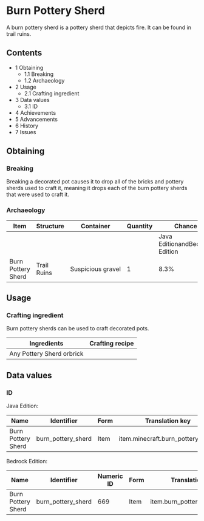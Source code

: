 # Burn Pottery Sherd
A burn pottery sherd is a pottery sherd that depicts fire. It can be found in trail ruins.

## Contents
- 1 Obtaining
	- 1.1 Breaking
	- 1.2 Archaeology
- 2 Usage
	- 2.1 Crafting ingredient
- 3 Data values
	- 3.1 ID
- 4 Achievements
- 5 Advancements
- 6 History
- 7 Issues

## Obtaining
### Breaking
Breaking a decorated pot causes it to drop all of the bricks and pottery sherds used to craft it, meaning it drops each of the burn pottery sherds that were used to craft it.

### Archaeology
| Item               | Structure   | Container         | Quantity | Chance                         |
|--------------------|-------------|-------------------|----------|--------------------------------|
|                    |             |                   |          | Java EditionandBedrock Edition |
| Burn Pottery Sherd | Trail Ruins | Suspicious gravel | 1        | 8.3%                           |

## Usage
### Crafting ingredient
Burn pottery sherds can be used to craft decorated pots.

| Ingredients               | Crafting recipe |
|---------------------------|-----------------|
| Any Pottery Sherd orbrick |                 |

## Data values
### ID
Java Edition:

| Name               | Identifier         | Form | Translation key                   |
|--------------------|--------------------|------|-----------------------------------|
| Burn Pottery Sherd | burn_pottery_sherd | Item | item.minecraft.burn_pottery_sherd |

Bedrock Edition:

| Name               | Identifier         | Numeric ID | Form | Translation key              |
|--------------------|--------------------|------------|------|------------------------------|
| Burn Pottery Sherd | burn_pottery_sherd | 669        | Item | item.burn_pottery_sherd.name |

